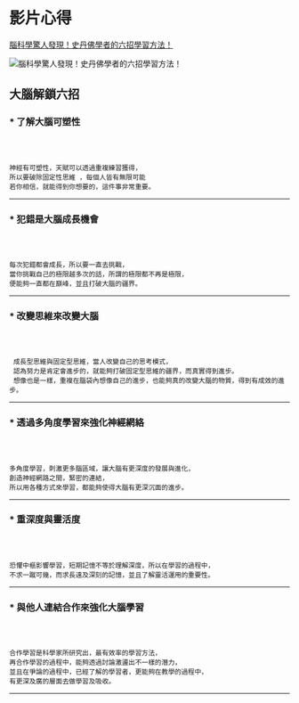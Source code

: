 # 影片心得

[腦科學驚人發現！史丹佛學者的六招學習方法！](https://www.youtube.com/watch?v=DgbSc6Ys710)
<br>

![腦科學驚人發現！史丹佛學者的六招學習方法！](https://ppt.cc/fmlsBx@.jpg "腦科學驚人發現！史丹佛學者的六招學習方法！")
<br>

## 大腦解鎖六招

### * **了解大腦可塑性**

<br>

```bash=

神經有可塑性，天賦可以透過重複練習獲得，
所以要破除固定性思維 ，每個人皆有無限可能
若你相信，就能得到你想要的，這件事非常重要。

```
---
### * **犯錯是大腦成長機會**

<br>

```bash=

每次犯錯都會成長，所以要一直去挑戰，
當你挑戰自己的極限越多次的話，所謂的極限都不再是極限，
便能夠一直都在巔峰，並且打破大腦的疆界。

```

---
### * **改變思維來改變大腦**

<br>

```bash=

 成長型思維與固定型思維，當人改變自己的思考模式，
 認為努力是肯定會進步的，就能夠打破固定型思維的疆界，而真實得到進步。
 想像也是一樣，重複在腦袋內想像自己的進步，也能夠真的改變大腦的物質，得到有成效的進步。

```

---
### * **透過多角度學習來強化神經網絡**

<br>

```bash=

多角度學習，刺激更多腦區域，讓大腦有更深度的發展與進化，
創造神經網路之間，緊密的連結，
所以用各種方式來學習，都能夠使得大腦有更深沉面的進步。

```

---
### * **重深度與靈活度**

<br>

```bash=

恐懼中樞影響學習，短期記憶不等於理解深度，所以在學習的過程中，
不求一蹴可幾，而求長遠及深刻的記憶，並且了解靈活運用的重要性。

```

---
### * **與他人連結合作來強化大腦學習**

<br>

```bash=

合作學習是科學家所研究出，最有效率的學習方法，
再合作學習的過程中，能夠透過討論激盪出不一樣的潛力，
並且在爭論的過程中，已經了解的學習者，更能夠在教學的過程中，
有更深及廣的層面去做學習及吸收。

```

---
